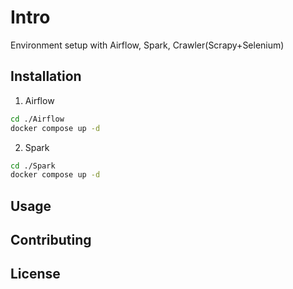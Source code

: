 # Intro

Environment setup with Airflow, Spark, Crawler(Scrapy+Selenium)

## Installation

1. Airflow

```bash
cd ./Airflow
docker compose up -d
```
2. Spark
```bash
cd ./Spark
docker compose up -d
```
## Usage


## Contributing



## License